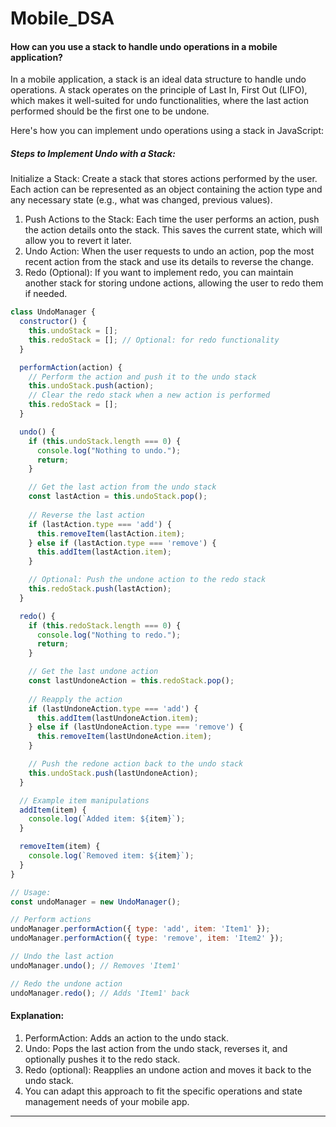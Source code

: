 # Mobile_DSA


#### How can you use a stack to handle undo operations in a mobile application?

In a mobile application, a stack is an ideal data structure to handle undo operations. A stack operates on the principle of Last In, First Out (LIFO), which makes it well-suited for undo functionalities, where the last action performed should be the first one to be undone.

Here's how you can implement undo operations using a stack in JavaScript:

##### Steps to Implement Undo with a Stack:
Initialize a Stack: Create a stack that stores actions performed by the user. Each action can be represented as an object containing the action type and any necessary state (e.g., what was changed, previous values).

1. Push Actions to the Stack: Each time the user performs an action, push the action details onto the stack. This saves the current state, which will allow you to revert it later.
2. Undo Action: When the user requests to undo an action, pop the most recent action from the stack and use its details to reverse the change.
3. Redo (Optional): If you want to implement redo, you can maintain another stack for storing undone actions, allowing the user to redo them if needed.

```js
class UndoManager {
  constructor() {
    this.undoStack = [];
    this.redoStack = []; // Optional: for redo functionality
  }

  performAction(action) {
    // Perform the action and push it to the undo stack
    this.undoStack.push(action);
    // Clear the redo stack when a new action is performed
    this.redoStack = [];
  }

  undo() {
    if (this.undoStack.length === 0) {
      console.log("Nothing to undo.");
      return;
    }

    // Get the last action from the undo stack
    const lastAction = this.undoStack.pop();
    
    // Reverse the last action
    if (lastAction.type === 'add') {
      this.removeItem(lastAction.item);
    } else if (lastAction.type === 'remove') {
      this.addItem(lastAction.item);
    }

    // Optional: Push the undone action to the redo stack
    this.redoStack.push(lastAction);
  }

  redo() {
    if (this.redoStack.length === 0) {
      console.log("Nothing to redo.");
      return;
    }

    // Get the last undone action
    const lastUndoneAction = this.redoStack.pop();
    
    // Reapply the action
    if (lastUndoneAction.type === 'add') {
      this.addItem(lastUndoneAction.item);
    } else if (lastUndoneAction.type === 'remove') {
      this.removeItem(lastUndoneAction.item);
    }

    // Push the redone action back to the undo stack
    this.undoStack.push(lastUndoneAction);
  }

  // Example item manipulations
  addItem(item) {
    console.log(`Added item: ${item}`);
  }

  removeItem(item) {
    console.log(`Removed item: ${item}`);
  }
}

// Usage:
const undoManager = new UndoManager();

// Perform actions
undoManager.performAction({ type: 'add', item: 'Item1' });
undoManager.performAction({ type: 'remove', item: 'Item2' });

// Undo the last action
undoManager.undo(); // Removes 'Item1'

// Redo the undone action
undoManager.redo(); // Adds 'Item1' back

```
#### Explanation:
1. PerformAction: Adds an action to the undo stack.
2. Undo: Pops the last action from the undo stack, reverses it, and optionally pushes it to the redo stack.
3. Redo (optional): Reapplies an undone action and moves it back to the undo stack.
4. You can adapt this approach to fit the specific operations and state management needs of your mobile app.

---


